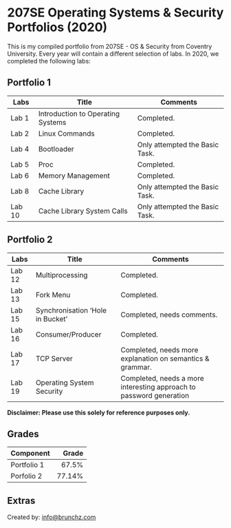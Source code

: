 # 207SE Operating Systems & Security Portfolios (2020)

This is my compiled portfolio from 207SE - OS & Security from Coventry University.
Every year will contain a different selection of labs. In 2020, we completed the following labs:

## Portfolio 1

| **Labs**    | **Title**                         | **Comments**                   |
|-------------|-----------------------------------|--------------------------------|
| Lab 1       | Introduction to Operating Systems | Completed.                     |
| Lab 2       | Linux Commands                    | Completed.                     |
| Lab 4       | Bootloader                        | Only attempted the Basic Task. |
| Lab 5       | Proc                              | Completed.                     |
| Lab 6       | Memory Management                 | Completed.                     |
| Lab 8       | Cache Library                     | Only attempted the Basic Task. |
| Lab 10      | Cache Library System Calls        | Only attempted the Basic Task. |


## Portfolio 2

| **Labs**    | **Title**                        | **Comments**                                              |
|-------------|----------------------------------|-----------------------------------------------------------|
| Lab 12      | Multiprocessing                  | Completed.                                                |
| Lab 13      | Fork Menu                        | Completed.                                                |
| Lab 15      | Synchronisation ‘Hole in Bucket’ | Completed, needs comments.                                |
| Lab 16      | Consumer/Producer                | Completed.                                                |
| Lab 17      | TCP Server                       | Completed, needs more explanation on semantics & grammar. |
| Lab 19      | Operating System Security        | Completed, needs a more interesting approach to password generation                |

**Disclaimer: Please use this solely for reference purposes only.**

## Grades

| Component        | Grade  | 
| ------------- |-------------:| 
| Portfolio 1      | 67.5% | 
| Porfolio 2     | 77.14%  |  



## Extras
Created by: [info@brunchz.com](mailto:info@brunchz.com)
